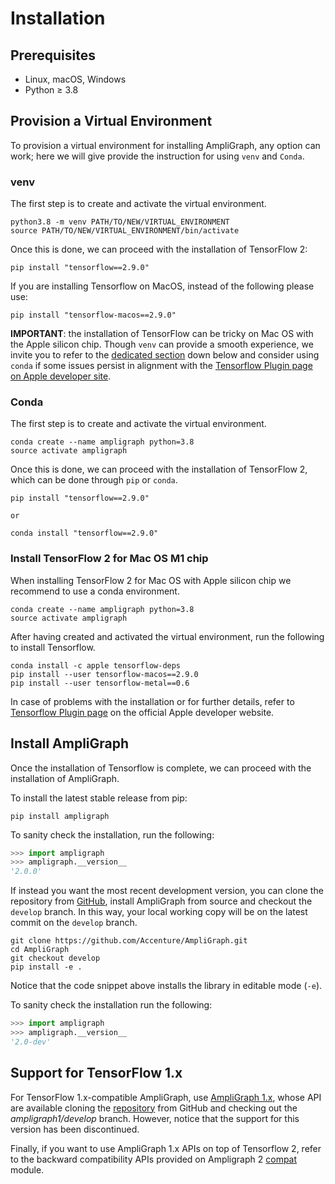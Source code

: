 # Installation

## Prerequisites

* Linux, macOS, Windows
* Python ≥ 3.8

## Provision a Virtual Environment

To provision a virtual environment for installing AmpliGraph, any option can work; here we will give provide the
instruction for using `venv` and `Conda`.

### venv

The first step is to create and activate the virtual environment.

```
python3.8 -m venv PATH/TO/NEW/VIRTUAL_ENVIRONMENT
source PATH/TO/NEW/VIRTUAL_ENVIRONMENT/bin/activate
```

Once this is done, we can proceed with the installation of TensorFlow 2:

```
pip install "tensorflow==2.9.0"
```

If you are installing Tensorflow on MacOS, instead of the following please use:

```
pip install "tensorflow-macos==2.9.0"
```

**IMPORTANT**: the installation of TensorFlow can be tricky on Mac OS with the Apple silicon chip. Though `venv` can
provide a smooth experience, we invite you to refer to the [dedicated section](#install-tensorflow-2-for-mac-os-m1-chip)
down below and consider using `conda` if some issues persist in alignment with the
[Tensorflow Plugin page on Apple developer site](https://developer.apple.com/metal/tensorflow-plugin/).


### Conda

The first step is to create and activate the virtual environment.

```
conda create --name ampligraph python=3.8
source activate ampligraph
```

Once this is done, we can proceed with the installation of TensorFlow 2, which can be done through `pip` or `conda`.

```
pip install "tensorflow==2.9.0"

or 

conda install "tensorflow==2.9.0"
```

### Install TensorFlow 2 for Mac OS M1 chip

When installing TensorFlow 2 for Mac OS with Apple silicon chip we recommend to use a conda environment. 

```
conda create --name ampligraph python=3.8
source activate ampligraph
```

After having created and activated the virtual environment, run the following to install Tensorflow. 

```
conda install -c apple tensorflow-deps
pip install --user tensorflow-macos==2.9.0
pip install --user tensorflow-metal==0.6
```

In case of problems with the installation or for further details, refer to
[Tensorflow Plugin page](https://developer.apple.com/metal/tensorflow-plugin/) on the official Apple developer website.

## Install AmpliGraph

Once the installation of Tensorflow is complete, we can proceed with the installation of AmpliGraph.

To install the latest stable release from pip:

```
pip install ampligraph
```

To sanity check the installation, run the following:

```python
>>> import ampligraph
>>> ampligraph.__version__
'2.0.0'
```

If instead you want the most recent development version, you can clone the repository from
[GitHub](https://github.com/Accenture/AmpliGraph.git), install AmpliGraph from source and checkout the `develop`
branch. In this way, your local working copy will be on the latest commit on the `develop` branch.

```
git clone https://github.com/Accenture/AmpliGraph.git
cd AmpliGraph
git checkout develop
pip install -e .
```
Notice that the code snippet above installs the library in editable mode (`-e`).

To sanity check the installation run the following:

```python
>>> import ampligraph
>>> ampligraph.__version__
'2.0-dev'
```


## Support for TensorFlow 1.x
For TensorFlow 1.x-compatible AmpliGraph, use [AmpliGraph 1.x](https://docs.ampligraph.org/en/1.4.0/), whose API are
available cloning the [repository](https://github.com/Accenture/AmpliGraph.git) from GitHub and checking out the
*ampligraph1/develop* branch. However, notice that the support for this version has been discontinued.

Finally, if you want to use AmpliGraph 1.x APIs on top of Tensorflow 2, refer to the backward compatibility APIs
provided on Ampligraph 2 [compat](https://docs.ampligraph.org/en/2.0.0/ampligraph.latent_features.html#module-ampligraph.compat)
module.